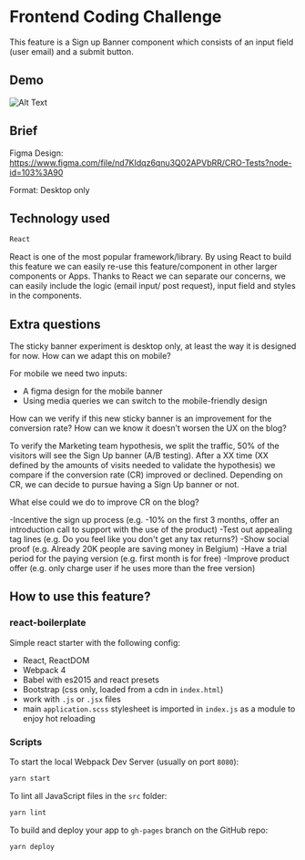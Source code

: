 # Frontend Coding Challenge

This feature is a Sign up Banner component which consists of an input field (user email) and a submit button.

## Demo
![Alt Text](http://g.recordit.co/AXBlAtnj1q.gif)


## Brief

Figma Design: https://www.figma.com/file/nd7KIdqz6qnu3Q02APVbRR/CRO-Tests?node-id=103%3A90

Format: Desktop only



## Technology used

```bash
React
```

React is one of the most popular framework/library. By using React to build this feature we can easily re-use this feature/component in other larger components or Apps. Thanks to React we can separate our concerns, we can easily include the logic (email input/ post request), input field and styles in the components.

## Extra questions

The sticky banner experiment is desktop only, at least the way it is designed for
now. How can we adapt this on mobile?

For mobile we need two inputs:
  - A figma design for the mobile banner
  - Using media queries we can switch to the mobile-friendly design

How can we verify if this new sticky banner is an improvement for the conversion
rate? How can we know it doesn’t worsen the UX on the blog?

To verify the Marketing team hypothesis, we split the traffic, 50% of the visitors will see the Sign Up banner (A/B testing). After a XX time (XX defined by the amounts of visits needed to validate the hypothesis) we compare if the conversion rate (CR) improved or declined. Depending on CR, we can decide to pursue having a Sign Up banner or not.

What else could we do to improve CR on the blog?

-Incentive the sign up process (e.g. -10% on the first 3 months, offer an introduction call to support with the use of the product)
-Test out appealing tag lines (e.g. Do you feel like you don't get any tax returns?)
-Show social proof (e.g. Already 20K people are saving money in Belgium)
-Have a trial period for the paying version (e.g. first month is for free)
-Improve product offer (e.g. only charge user if he uses more than the free version)


## How to use this feature?

### react-boilerplate

Simple react starter with the following config:

- React, ReactDOM
- Webpack 4
- Babel with es2015 and react presets
- Bootstrap (css only, loaded from a cdn in `index.html`)
- work with `.js` or `.jsx` files
- main `application.scss` stylesheet is imported in `index.js` as a module to enjoy hot reloading

### Scripts

To start the local Webpack Dev Server (usually on port `8080`):

```bash
yarn start
```

To lint all JavaScript files in the `src` folder:

```bash
yarn lint
```

To build and deploy your app to `gh-pages` branch on the GitHub repo:

```bash
yarn deploy
```
